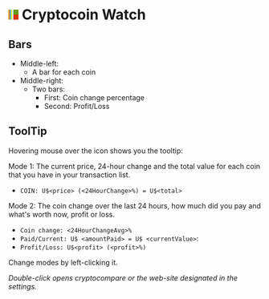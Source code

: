 # ![Cryptocoin Watch](build/icons/20x20.png) Cryptocoin Watch

## Bars

- Middle-left:
    - A bar for each coin
- Middle-right:
    - Two bars:
        - First: Coin change percentage
        - Second: Profit/Loss

## ToolTip

Hovering mouse over the icon shows you the tooltip:

Mode 1: The current price, 24-hour change and the total value for each coin that you have in your transaction list.
- `COIN: U$<price> (<24HourChange>%) = U$<total>`

Mode 2: The coin change over the last 24 hours, how much did you pay and what's worth now, profit or loss.
- `Coin change: <24HourChangeAvg>%`
- `Paid/Current: U$ <amountPaid> = U$ <currentValue>`:
- `Profit/Loss: U$<profit> (<profit>%)`

Change modes by left-clicking it.

_Double-click opens cryptocompare or the web-site designated in the settings._
